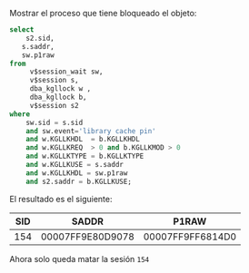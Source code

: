 Mostrar el proceso que tiene bloqueado el objeto:
```sql
select
    s2.sid, 
   s.saddr, 
   sw.p1raw
from
     v$session_wait sw,
     v$session s,
     dba_kgllock w ,
     dba_kgllock b,
     v$session s2
where
    sw.sid = s.sid
    and sw.event='library cache pin'
    and w.KGLLKHDL  = b.KGLLKHDL
    and w.KGLLKREQ  > 0 and b.KGLLKMOD > 0
    and w.KGLLKTYPE = b.KGLLKTYPE
    and w.KGLLKUSE = s.saddr
    and w.KGLLKHDL = sw.p1raw
    and s2.saddr = b.KGLLKUSE;
```
 
El resultado es el siguiente:

|SID | SADDR | P1RAW|
-----|-------|---------
|154	| 00007FF9E80D9078	| 00007FF9FF6814D0|

Ahora solo queda matar la sesión `154`
